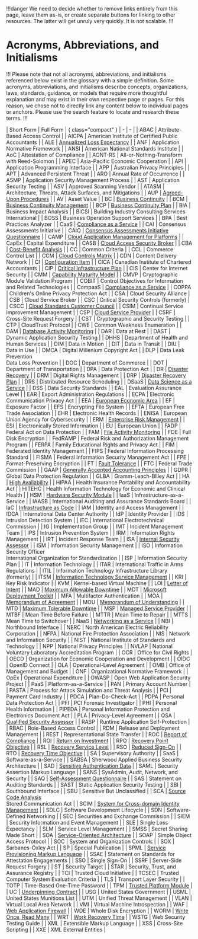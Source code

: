 !!!danger
We need to decide whether to remove links entirely from this page, leave them as-is, or create separate buttons for linking to other resources. The latter will get unruly very quickly. It is not scalable.
!!!

# Acronyms, Abbreviations, and Initialisms

!!!
Please note that not all acronyms, abbreviations, and initialisms referenced below exist in the glossary with a simple definition. Some acronyms, abbreviations, and initialisms describe concepts, organizations, laws, standards, guidance, or models that require more thoughtful explanation and may exist in their own respective page or pages. For this reason, we chose not to directly link any content below to individual pages or anchors. Please use the search feature to locate and research these terms.
!!!

| Short Form | Full Form | { class="compact" }
| - | - |
| ABAC | Attribute-Based Access Control |
| AICPA | American Institute of Certified Public Accountants |
| ALE | [Annualized Loss Expectancy](/reference/glossary/#annualized-loss-expectancy-ale) |
| ANF | Application Normative Framework |
| ANSI | American National Standards Institute |
| AoC | Attestation of Compliance |
| AONT-RS | All-or-Nothing-Transform with Reed-Solomon |
| APEC | Asia-Pacific Economic Cooperation |
| API | Application Programming Interface |
| APP | Australian Privacy Principles |
| APT | Advanced Persistent Threat |
| ARO | Annual Rate of Occurrence |
| ASMP | Application Security Management Process |
| AST | Application Security Testing |
| ASV | Approved Scanning Vendor |
| ATASM | Architecture, Threats, Attack Surfaces, and Mitigations |
| AUP | [Agreed-Upon Procedures](/reference/glossary/#agreed-upon-procedures-aup) |
| AV | Asset Value |
| BC | [Business Continuity](/reference/glossary/#business-continuity-bc) |
| BCM | [Business Continuity Management](/reference/glossary/#business-continuity-management-bcm) |
| BCP | [Business Continuity Plan](/reference/glossary/#business-continuity-plan-bcp) |
| BIA | Business Impact Analysis |
| BICSI | Building Industry Consulting Services International |
| BOSS | Business Operation Support Services |
| BPA | Best Practices Analyzer |
| CaaS | [Compliance as a Service](/reference/glossary/#compliance-as-a-service-compaas-caas) |
| CAI | Consensus Assessments Initiative |
| CAIQ | [Consensus Assessments Initiative Questionnaire](/reference/glossary/#consensus-assessments-initiative-questionnaire-caiq) |
| CAMP | [Cloud Application Management for Platforms](/reference/glossary/#cloud-application-management-for-platforms-camp) |
| CapEx | Capital Expenditure |
| CASB | [Cloud Access Security Broker](/reference/glossary/#cloud-access-security-broker-casb) |
| CBA | [Cost-Benefit Analysis](/reference/glossary/#cost-benefit-analysis-cba) |
| CC | Common Criteria |
| CCL | Commerce Control List |
| CCM | [Cloud Controls Matrix](/reference/glossary/#cloud-controls-matrix-ccm) |
| CDN | Content Delivery Network |
| CI | [Configuration Item](/reference/glossary/#configuration-item-ci) |
| CICA | Canadian Institute of Chartered Accountants |
| CIP | [Critical Infrastructure Plan](/reference/glossary/#critical-infrastructure-plan-cip) |
| CIS | Center for Internet Security |
| CMM | [Capability Maturity Model](/reference/glossary/#capability-maturity-model-cmm) |
| CMVP | Cryptographic Module Validation Program |
| COBIT | Control Objectives for Information and Related Technologies |
| CompaaS | [Compliance as a Service](/reference/glossary/#compliance-as-a-service-compaas-caas) |
| COPPA | Children's Online Privacy Protection Act |
| CSA | Cloud Security Alliance |
| CSB | Cloud Service Broker |
| CSC | Critical Security Controls (formerly) |
| CSCC | [Cloud Standards Customer Council](/reference/glossary/#cloud-standards-customer-council-cscc) |
| CSIM | Continual Service Improvement Management |
| CSP | [Cloud Service Provider](/reference/glossary/#cloud-service-provider-csp) |
| CSRF | Cross-Site Request Forgery |
| CST | Cryptographic and Security Testing |
| CTP | CloudTrust Protocol |
| CWE | Common Weakness Enumeration |
| DAM | [Database Activity Monitoring](/reference/glossary/#database-activity-monitoring-dam) |
| DAR | Data at Rest |
| DAST | Dynamic Application Security Testing |
| DHHS | Department of Health and Human Services |
| DIM | Data in Motion |
| DIT | Data in Transit |
| DIU | Data in Use |
| DMCA | Digital Millenium Copyright Act |
| DLP | Data Leak Prevention <br> Data Loss Prevention |
| DOC | Department of Commerce |
| DOT | Department of Transportation |
| DPA | Data Protection Act |
| DR | [Disaster Recovery](/reference/glossary/#disaster-recovery-dr) |
| DRM | Digital Rights Management |
| DRP | [Disaster Recovery Plan](/reference/glossary/#disaster-recovery-plan-drp) |
| DRS | Distributed Resource Scheduling |
| DSaaS | [Data Science as a Service](/reference/glossary/#data-science-as-a-service-dsaas) |
| DSS | Data Security Standards |
| EAL | Evaluation Assurance Level |
| EAR | Export Administration Regulations |
| ECPA | Electronic Communication Privacy Act |
| EEA | [European Economic Area](/reference/glossary/#european-economic-area-eea) |
| EF | Exposure Factor |
| EFS | Encrypting File System |
| EFTA | European Free Trade Association |
| EHR | Electronic Health Records |
| ENISA | European Union Agency for Cybersecurity |
| ERM | [Enterprise Risk Management](/reference/glossary/#enterprise-risk-management-erm) |
| ESI | Electronically Stored Information |
| EU | European Union |
| FADP | Federal Act on Data Protection |
| FAM | [File Activity Monitoring](/reference/glossary/#file-activity-monitoring-fam) |
| FDE | Full Disk Encryption |
| FedRAMP | Federal Risk and Authorization Management Program |
| FERPA | Family Educational Rights and Privacy Act |
| FIM | Federated Identity Management |
| FIPS | Federal Information Processing Standard |
| FISMA | Federal Information Security Management Act |
| FPE | Format-Preserving Encryption |
| FT | [Fault Tolerance](/reference/glossary/#fault-tolerance-ft) |
| FTC | Federal Trade Commission |
| GAAP | [Generally Accepted Accounting Principles](/reference/glossary/#generally-accepted-accounting-principles-gaap) |
| GDPR | Global Data Protection Regulation |
| GLBA | Gramm-Leach-Bliley Act |
| HA | [High Availability](/reference/glossary/#high-availability-ha) |
| HIPAA | Health Insurance Portability and Accountability Act |
| HITEHC | Health Information Technology for Economic and Clinical Health |
| HSM | [Hardware Security Module](/reference/glossary/#hardware-security-module-hsm) |
| IaaS | Infrastructure-as-a-Service |
| IAASB | International Auditing and Assurance Standards Board |
| IaC | [Infrastructure as Code](/reference/glossary/#infrastructure-as-code-iac) |
| IAM | Identity and Access Management |
| IDCA | International Data Center Authority |
| IdP | Identity Provider |
| IDS | Intrusion Detection System |
| IEC | International Electrotechnical Commission |
| IG | Implementation Group |
| IMT | Incident Management Team |
| IPS | Intrusion Prevention System |
| IRM | Information Rights Management |
| IRT | Incident Response Team |
| ISA | [Internal Security Assessor](/reference/glossary/#internal-security-assessor-isa) |
| ISM | Information Security Management |
| ISO | Information Security Officer <br> International Organization for Standardization |
| ISP | Information Security Plan |
| IT | Information Technology |
| ITAR | International Traffic in Arms Regulations |
| ITIL | Information Technology Infrastructure Library (formerly) |
| ITSM | [Information Technology Service Management](/reference/glossary/#information-technology-service-management-itsm) |
| KRI | Key Risk Indicator |
| KVM | Kernel-based Virtual Machine |
| LOI | [Letter of Intent](/reference/glossary/#letter-of-intent-loi) |
| MAD | [Maximum Allowable Downtime](/reference/glossary/#maximum-allowable-downtime-mad) |
| MDT | [Microsoft Deployment Toolkit](/reference/glossary/#microsoft-deployment-toolkit-mtd) |
| MFA | Multifactor Authentication |
| MOA | [Memorandum of Agreement](/reference/glossary/#memorandum-of-agreement-moa) |
| MOU | [Memorandum of Understanding](/reference/glossary/#memorandum-of-understanding-mou) |
| MTD | [Maximum Tolerable Downtime](/reference/glossary/#maximum-tolerable-downtime-mtd) |
| MSP | [Managed Service Provider](/reference/glossary/#managed-service-provider-msp) |
| MTBF | Mean Time Before Failure |
| MTTR | Mean Time to Repair |
| MTTS | Mean Time to Switchover |
| NaaS | [Networking as a Service](/reference/glossary/#networking-as-a-service-naas) |
| NBI | Northbound Interface |
| NERC | North American Electric Reliability Corporation |
| NFPA | National Fire Protection Association |
| NIS | Network and Information Security |
| NIST | National Institute of Standards and Technology |
| NPP | National Privacy Principles |
| NVLAP | National Voluntary Laboratory Accreditation Program |
| OCR | Office for Civil Rights |
| OECD | Organization for Economic Cooperation and Development |
| OIDC | OpenID Connect |
| OLA | Operational-Level Agreement |
| OMB | Office of Management and Budget |
| ONF | Organizational Normative Framework |
| OpEx | Operational Expenditure |
| OWASP | Open Web Application Security Project |
| PaaS | Platform-as-a-Service |
| PAN | Primary Account Number |
| PASTA | Process for Attack Simulation and Threat Analysis |
| PCI | Payment Card Industry |
| PDCA | Plan-Do-Check-Act |
| PDPA | Personal Data Protection Act |
| PFI | PCI Forensic Investigator |
| PHI | Personal Health Information |
| PIPEDA | Personal Information Protection and Electronics Document Act |
| PLA | Privacy-Level Agreement |
| QSA | [Qualified Security Assessor](/reference/glossary/#qualified-security-assessor-qsa) |
| RASP | Runtime Application Self-Protection |
| RBAC | Role-Based Access Control |
| RDM | Release and Deployment Management |
| REST | Representational State Transfer |
| ROC | [Report of Compliance](/reference/glossary/#report-of-compliance-roc) |
| ROI | [Return on Investment](/reference/glossary/#return-on-investment-roi) |
| RPO | [Recovery Point Objective](/reference/glossary/#recovery-point-objective-rpo) |
| RSL | [Recovery Service Level](/reference/glossary/#recovery-service-level-rsl) |
| RSO | [Reduced Sign-On](/reference/glossary/#reduced-sign-on-rso) |
| RTO | [Recovery Time Objective](/reference/glossary/#recovery-time-objective-rto) |
| SA | Supervisory Authority |
| SaaS | Software-as-a-Service |
| SABSA | Sherwood Applied Business Security Architecture |
| SAD | [Sensitive Authentication Data](/reference/glossary/#sensitive-authentication-data-sad) |
| SAML | Security Assertion Markup Language |
| SANS | SysAdmin, Audit, Network, and Security |
| SAQ | [Self-Assessment Questionnaire](/reference/glossary/#self-assessment-questionnaire-saq) |
| SAS | Statement on Auditing Standards |
| SAST | Static Application Security Testing |
| SBI | Southbound Interface |
| SBU | Sensitive But Unclassified |
| SCA | [Source Code Analysis](/reference/glossary/#source-code-analysis-sca) <br> Stored Communication Act |
| SCIM | [System for Cross-domain Identity Management](/reference/glossary/#system-for-cross-domain-identity-management-scim) |
| SDLC | Software Development Lifecycle |
| SDN | Software-Defined Networking |
| SEC | Securities and Exchange Commission |
| SIEM | Security Information and Event Management |
| SLE | Single Loss Expectancy |
| SLM | Service Level Management |
| SMSS | Secret Sharing Made Short |
| SOA | [Service-Oriented Architecture](/reference/glossary/#service-oriented-architecture-soa) |
| SOAP | Simple Object Access Protocol |
| SOC | System and Organization Controls |
| SOX | Sarbanes-Oxley Act |
| SP | Special Publication |
| SPML | [Service Provisioning Markup Language](/reference/glossary/#service-provisioning-markup-language-spml) |
| SSAE | Statement on Standards for Attestation Engagements |
| SSO | Single Sign-On |
| SSRF | Server-Side Request Forgery |
| ST | Security Target |
| STAR | Security, Trust, and Assurance Registry |
| TCI | Trusted Cloud Initiative |
| TCSEC | Trusted Computer System Evaluation Criteria |
| TLS | Transport Layer Security |
| TOTP | Time-Based One-Time Password |
| TPM | [Trusted Platform Module](/reference/glossary/#trusted-platform-module-tpm) |
| UC | [Underpinning Contract](/reference/glossary/#underpinning-contract-uc) |
| USG | United States Government |
| USML | United States Munitions List |
| UTM | Unified Threat Management |
| VLAN | Virtual Local Area Network |
| VMI | Virtual Machine Introspection |
| WAF | [Web Application Firewall](/reference/glossary/#web-application-firewall-waf) |
| WDE | Whole Disk Encryption |
| WORM | [Write Once, Read Many](/reference/glossary/#write-once-read-many-worm) |
| WRT | [Work Recovery Time](/reference/glossary/#work-recovery-time-wrt) |
| WSTG | Web Security Testing Guide |
| XML | Extensible Markup Language |
| XSS | Cross-Site Scripting |
| XXE | XML External Entities |